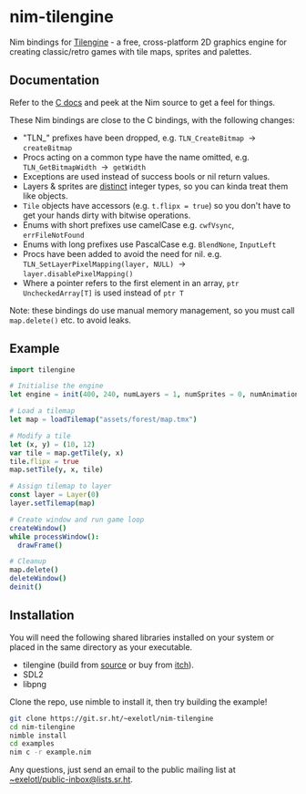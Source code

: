 # nim-tilengine

Nim bindings for [Tilengine](https://www.tilengine.org/) - a free, cross-platform 2D graphics engine for creating classic/retro games with tile maps, sprites and palettes.


## Documentation

Refer to the [C docs](https://www.tilengine.org/doc/) and peek at the Nim source to get a feel for things.

These Nim bindings are close to the C bindings, with the following changes:

- "TLN_" prefixes have been dropped, e.g. `TLN_CreateBitmap` &nbsp;→&nbsp; `createBitmap`
- Procs acting on a common type have the name omitted, e.g. `TLN_GetBitmapWidth` &nbsp;→&nbsp; `getWidth`
- Exceptions are used instead of success bools or nil return values.
- Layers & sprites are [distinct](https://nim-lang.org/docs/manual.html#types-distinct-type) integer types, so you can kinda treat them like objects.
- `Tile` objects have accessors (e.g. `t.flipx = true`) so you don't have to get your hands dirty with bitwise operations.
- Enums with short prefixes use camelCase e.g. `cwfVsync`, `errFileNotFound`
- Enums with long prefixes use PascalCase e.g. `BlendNone`, `InputLeft`
- Procs have been added to avoid the need for nil. e.g. `TLN_SetLayerPixelMapping(layer, NULL)` &nbsp;→&nbsp; `layer.disablePixelMapping()`
- Where a pointer refers to the first element in an array, `ptr UncheckedArray[T]` is used instead of `ptr T`

Note: these bindings do use manual memory management, so you must call `map.delete()` etc. to avoid leaks.

## Example

```nim
import tilengine

# Initialise the engine
let engine = init(400, 240, numLayers = 1, numSprites = 0, numAnimations = 0)

# Load a tilemap
let map = loadTilemap("assets/forest/map.tmx")

# Modify a tile
let (x, y) = (10, 12)
var tile = map.getTile(y, x)
tile.flipx = true
map.setTile(y, x, tile)

# Assign tilemap to layer
const layer = Layer(0)
layer.setTilemap(map)

# Create window and run game loop
createWindow()
while processWindow():
  drawFrame()

# Cleanup
map.delete()
deleteWindow()
deinit()
```

## Installation

You will need the following shared libraries installed on your system or placed in the same directory as your executable.
- tilengine (build from [source](https://github.com/megamarc/Tilengine) or buy from [itch](https://megamarc.itch.io/tilengine)).
- SDL2
- libpng

Clone the repo, use nimble to install it, then try building the example!

```sh
git clone https://git.sr.ht/~exelotl/nim-tilengine
cd nim-tilengine
nimble install
cd examples
nim c -r example.nim
```

Any questions, just send an email to the public mailing list at [~exelotl/public-inbox@lists.sr.ht](mailto:~exelotl/public-inbox@lists.sr.ht).
